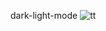 dark-light-mode
![tt](https://github.com/user-attachments/assets/b249aba5-a943-467f-800a-fda1629c30ac)
